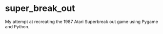 # super_break_out
My attempt at recreating the 1987 Atari Superbreak out game using Pygame and Python.

